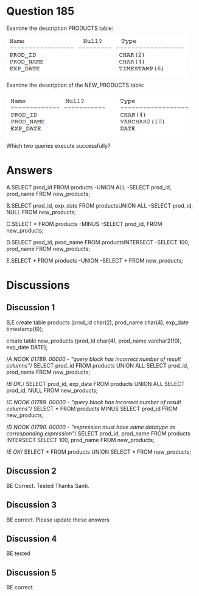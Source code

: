 # Question 185
Examine the description PRODUCTS table:

![](../images/image88.png)
		
Examine the description of the NEW_PRODUCTS table:

![](../images/image89.png)
		
Which two queries execute successfully?

# Answers
A.SELECT prod_id FROM products -UNION ALL -SELECT prod_id, prod_name FROM new_products;

B.SELECT prod_id, exp_date FROM productsUNION ALL -SELECT prod_id, NULL FROM new_products;

C.SELECT * FROM products -MINUS -SELECT prod_id, FROM new_products;

D.SELECT prod_id, prod_name FROM productsINTERSECT -SELECT 100, prod_name FROM new_products;

E.SELECT * FROM products -UNION -SELECT * FROM new_products;

# Discussions
## Discussion 1
B,E
create table products (prod_id char(2), prod_name char(4), exp_date timestamp(6));

create table new_products (prod_id char(4), prod_name varchar2(10), exp_date DATE);

/*A NOOK 01789. 00000 -  "query block has incorrect number of result columns"*/
SELECT prod_id FROM products 
UNION ALL 
SELECT prod_id, prod_name FROM new_products;

/*B OK.*/
SELECT prod_id, exp_date FROM products
UNION ALL 
SELECT prod_id, NULL FROM new_products;

/*C NOOK 01789. 00000 -  "query block has incorrect number of result columns"*/
SELECT * FROM products
MINUS 
SELECT prod_id FROM new_products;

/*D NOOK 01790. 00000 -  "expression must have same datatype as corresponding expression"*/
SELECT prod_id, prod_name FROM products
INTERSECT 
SELECT 100, prod_name FROM new_products;

/*E OK*/
SELECT * FROM products 
UNION 
SELECT * FROM new_products;

## Discussion 2
BE Correct. Tested
Thanks Santi.

## Discussion 3
BE correct.  Please update these answers

## Discussion 4
BE tested

## Discussion 5
BE correct

